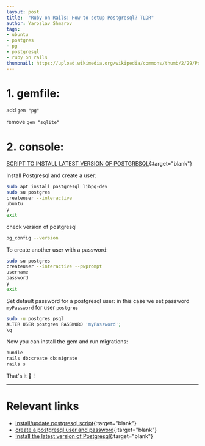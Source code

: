 ```yaml
---
layout: post
title:  "Ruby on Rails: How to setup Postgresql? TLDR"
author: Yaroslav Shmarov
tags:
- ubuntu
- postgres
- pg
- postgresql
- ruby on rails
thumbnail: https://upload.wikimedia.org/wikipedia/commons/thumb/2/29/Postgresql_elephant.svg/1200px-Postgresql_elephant.svg.png
---
```


# 1. gemfile:

add `gem "pg"`

remove `gem "sqlite"`

# 2. console:

[SCRIPT TO INSTALL LATEST VERSION OF POSTGRESQL](https://www.postgresql.org/download/linux/ubuntu/){:target="blank"}

Install Postgresql and create a user:

```sh
sudo apt install postgresql libpq-dev
sudo su postgres
createuser --interactive
ubuntu
y 
exit
```

check version of postgresql
```sh
pg_config --version
```

To create another user with a password:

```sh
sudo su postgres
createuser --interactive --pwprompt
username
password
y
exit
```

Set default password for a postgresql user: in this case we set password `myPassword` for user `postgres`

```sh
sudo -u postgres psql
ALTER USER postgres PASSWORD 'myPassword';
\q
```

Now you can install the gem and run migrations:

```sh
bundle
rails db:create db:migrate
rails s
```

That's it 🥳 !

****

# **Relevant links**

* [install/update postgresql script](https://www.postgresql.org/download/linux/ubuntu/){:target="blank"}
* [create a postgresql user and password](https://www.a2hosting.com/kb/developer-corner/postgresql/managing-postgresql-databases-and-users-from-the-command-line){:target="blank"}
* [Install the latest version of Postgresql](https://techviewleo.com/how-to-install-postgresql-database-on-ubuntu/){:target="blank"}
